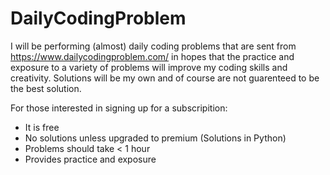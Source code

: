 # DailyCodingProblem

I will be performing (almost) daily coding problems that are sent from https://www.dailycodingproblem.com/ in hopes that the practice and exposure to a variety of problems will improve my coding skills and creativity.
Solutions will be my own and of course are not guarenteed to be the best solution.

For those interested in signing up for a subscripition:
   * It is free
   * No solutions unless upgraded to premium (Solutions in Python)
   * Problems should take < 1 hour
   * Provides practice and exposure
